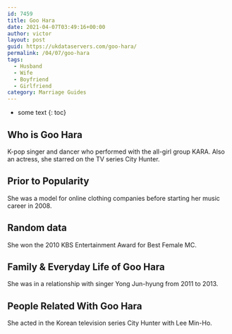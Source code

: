```yaml
---
id: 7459
title: Goo Hara
date: 2021-04-07T03:49:16+00:00
author: victor
layout: post
guid: https://ukdataservers.com/goo-hara/
permalink: /04/07/goo-hara
tags:
  - Husband
  - Wife
  - Boyfriend
  - Girlfriend
category: Marriage Guides
---
```


* some text
{: toc}


## Who is Goo Hara



K-pop singer and dancer who performed with the all-girl group KARA. Also an actress, she starred on the TV series City Hunter. 

                
                
                
## Prior to Popularity



She was a model for online clothing companies before starting her music career in 2008.

                
                
                
## Random data



She won the 2010 KBS Entertainment Award for Best Female MC.

                
                
                
## Family & Everyday Life of Goo Hara



She was in a relationship with singer Yong Jun-hyung from 2011 to 2013.

                
                
                
## People Related With Goo Hara



She acted in the Korean television series City Hunter with Lee Min-Ho. 

                
              
            
          
          
          